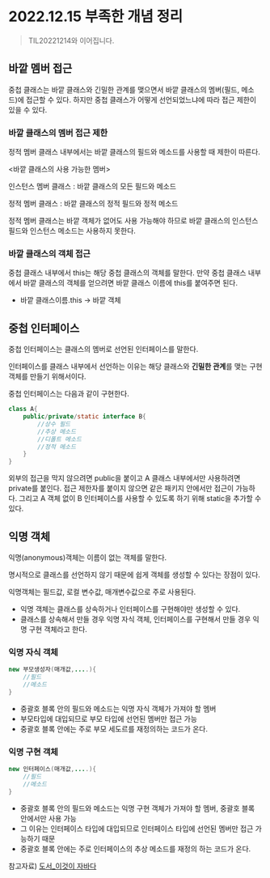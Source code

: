 # 2022.12.15 부족한 개념 정리
> TIL20221214와 이어집니다.
## 바깥 멤버 접근
중첩 클래스는 바깥 클래스와 긴밀한 관계를 맺으면서 바깥 클래스의 멤버(필드, 메소드)에 접근할 수 있다. 하지만 중첩 클래스가 어떻게 선언되었느냐에 따라 접근 제한이 있을 수 있다.

### 바깥 클래스의 멤버 접근 제한 
정적 멤버 클래스 내부에서는 바깥 클래스의 필드와 메소드를 사용할 때 제한이 따른다.

<바깥 클래스의 사용 가능한 멤버>

인스턴스 멤버 클래스 : 바깥 클래스의 모든 필드와 메소드 

정적 멤버 클래스 : 바깥 클래스의 정적 필드와 정적 메소드 

정적 멤버 클래스는 바깥 객체가 없어도 사용 가능해야 하므로 바깥 클래스의 인스턴스 필드와 인스턴스 메소드는 사용하지 못한다. 

### 바깥 클래스의 객체 접근 
중첩 클래스 내부에서 this는 해당 중첩 클래스의 객체를 말한다. 만약 중첩 클래스 내부에서 바깥 클래스의 객체를 얻으려면 바깥 클래스 이름에 this를 붙여주면 된다.

-  바깥 클래스이름.this -> 바깥 객체 

## 중첩 인터페이스 
중첩 인터페이스는 클래스의 멤버로 선언된 인터페이스를 말한다. 

인터페이스를 클래스 내부에서 선언하는 이유는 해당 클래스와 **긴밀한 관계**를 맺는 구현 객체를 만들기 위해서이다. 

중첩 인터페이스는 다음과 같이 구현한다.
```Java
class A{
    public/private/static interface B{
        //상수 필드
        //추상 메소드
        //디폴트 메소드 
        //정적 메소드 
    }
}
```

외부의 접근을 막지 않으려면 public을 붙이고 A 클래스 내부에서만 사용하려면 private를 붙인다. 접근 제한자를 붙이지 않으면 같은 패키지 안에서만 접근이 가능하다. 그리고 A 객체 없이 B 인터페이스를 사용할 수 있도록 하기 위해 static을 추가할 수 있다.

## 익명 객체
익명(anonymous)객체는 이름이 없는 객체를 말한다.

명시적으로 클래스를 선언하지 않기 때문에 쉽게 객체를 생성할 수 있다는 장점이 있다. 

익명객체는 필드값, 로컬 변수값, 매개변수값으로 주로 사용된다. 
-   익명 객체는 클래스를 상속하거나 인터페이스를 구현해야만 생성할 수 있다.
-   클래스를 상속해서 만들 경우 익명 자식 객체, 인터페이스를 구현해서 만들 경우 익명 구현 객체라고 한다.

### 익명 자식 객체
```Java
new 부모생성자(매개값,....){
    //필드
    //메소드
}
```
- 중괄호 블록 안의 필드와 메소드는 익명 자식 객체가 가져야 할 멤버
- 부모타입에 대입되므로 부모 타입에 선언된 멤버만 접근 가능 
- 중괄호 블록 안에는 주로 부모 세도르를 재정의하는 코드가 온다.

### 익명 구현 객체
```Java
new 인터페이스(매개값,....){
    //필드
    //메소드
}
```
- 중괄호 블록 안의 필드와 메소드는 익명 구현 객체가 가져야 할 멤버, 중괄호 블록 안에서만 사용 가능
- 그 이유는 인터페이스 타입에 대입되므로 인터페이스 타입에 선언된 멤버만 접근 가능하기 때문
- 중괄호 블록 안에는 주로 인터페이스의 추상 메소드를 재정의 하는 코드가 온다.


참고자료) [도서_이것이 자바다](https://search.shopping.naver.com/book/catalog/34238594620?NaPm=ct%3Dlbp3z8js%7Cci%3D477ea78aeb13bfa2f77d4d983bc169511177f083%7Ctr%3Dboknx%7Csn%3D95694%7Chk%3D9fd76a9edc7336b0761b8dfd33feba1dd88f2e77&query=이것이%20자바다&cat_id=50010920&frm=MBOKMOD)


   

